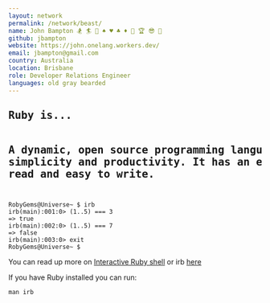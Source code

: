 ```yaml
---
layout: network
permalink: /network/beast/
name: John Bampton 🏂 🏄 🎿 ♠️ ♥️ ♣️ ♦️ 💎 🏆 😎 🎀
github: jbampton
website: https://john.onelang.workers.dev/
email: jbampton@gmail.com
country: Australia
location: Brisbane
role: Developer Relations Engineer
languages: old gray bearded
---
```


<h2 class="ruby"><pre>Ruby is...

A dynamic, open source programming language with a focus on simplicity and productivity.
It has an elegant syntax that is natural to read and easy to write.</pre></h2>

```
RobyGems@Universe~ $ irb
irb(main):001:0> (1..5) === 3
=> true
irb(main):002:0> (1..5) === 7
=> false
irb(main):003:0> exit
RobyGems@Universe~ $
```

You can read up more on [Interactive Ruby shell](https://ruby-doc.org/stdlib-3.0.0/libdoc/irb/rdoc/IRB.html) or irb [here](https://github.com/ruby/irb)

If you have Ruby installed you can run:

```
man irb
```
